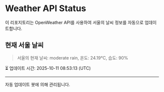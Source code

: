 
# Weather API Status

이 리포지토리는 OpenWeather API를 사용하여 서울의 날씨 정보를 자동으로 업데이트합니다.

## 현재 서울 날씨
> 서울의 현재 날씨: moderate rain, 온도: 24.19°C, 습도: 90%

⏳ 업데이트 시간: 2025-10-11 08:53:13 (UTC)

---
자동 업데이트 봇에 의해 관리됩니다.
